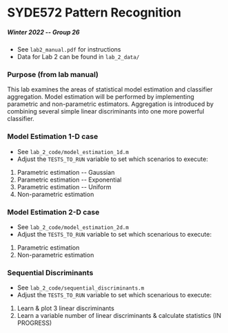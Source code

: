 # SYDE572 Pattern Recognition
##### Winter 2022 -- Group 26

- See `lab2_manual.pdf` for instructions
- Data for Lab 2 can be found in `lab_2_data/`

### Purpose (from lab manual)
This lab examines the areas of statistical model estimation and classifier aggregation. Model estimation will be performed by implementing parametric and non-parametric estimators. Aggregation is introduced by combining several simple linear discriminants into one more powerful classifier.

### Model Estimation 1-D case
- See `lab_2_code/model_estimation_1d.m`
- Adjust the `TESTS_TO_RUN` variable to set which scenarios to execute:

1. Parametric estimation -- Gaussian
2. Parametric estimation -- Exponential
3. Parametric estimation -- Uniform
4. Non-parametric estimation

### Model Estimation 2-D case
- See `lab_2_code/model_estimation_2d.m`
- Adjust the `TESTS_TO_RUN` variable to set which scenarious to execute:

1. Parametric estimation
2. Non-parametric estimation

### Sequential Discriminants
- See `lab_2_code/sequential_discriminants.m`
- Adjust the `TESTS_TO_RUN` variable to set which scenarious to execute:

1. Learn & plot 3 linear discriminants
2. Learn a variable number of linear discriminants & calculate statistics (IN PROGRESS)
